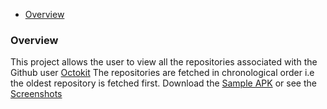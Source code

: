 * [Overview](#Overview)

### Overview

This project allows the user to view all the repositories associated with the Github user [Octokit](https://github.com/octokit)
The repositories are fetched in chronological order i.e the oldest repository is fetched first.
Download the [Sample APK](app-debug.apk) or see the [Screenshots](screenshots/)
